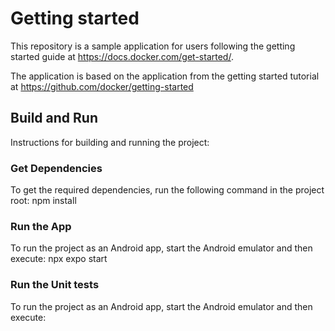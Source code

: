 # Getting started

This repository is a sample application for users following the getting started guide at https://docs.docker.com/get-started/.

The application is based on the application from the getting started tutorial at https://github.com/docker/getting-started

## Build and Run

Instructions for building and running the project:

### Get Dependencies
To get the required dependencies, run the following command in the project root:
npm install

### Run the App
To run the project as an Android app, start the Android emulator and then execute:
npx expo start

### Run the Unit tests
To run the project as an Android app, start the Android emulator and then execute:
